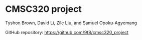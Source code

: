 # CMSC320 project

Tyshon Brown, David Li, Zile Liu, and Samuel Opoku-Agyemang

GitHub repository: https://github.com/9t8/cmsc320_project
